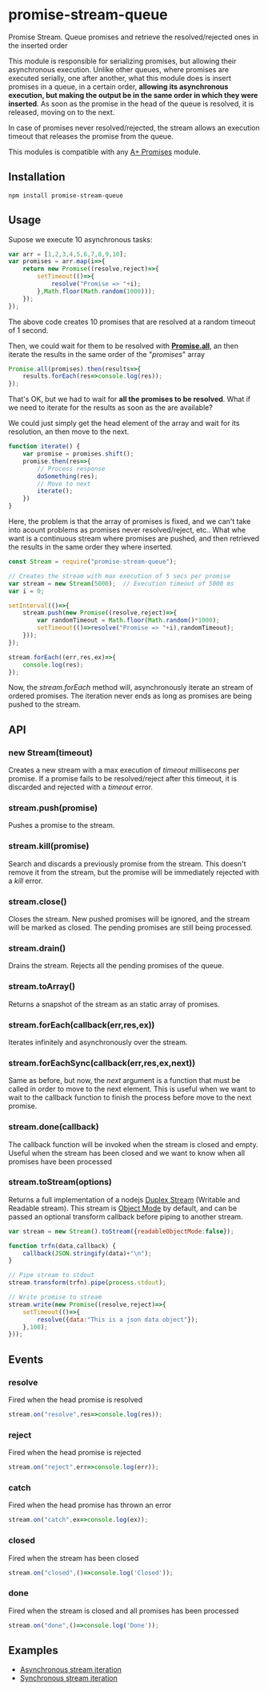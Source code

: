 # promise-stream-queue
Promise Stream. Queue promises and retrieve the resolved/rejected ones in the inserted order

This module is responsible for serializing promises, but allowing their asynchronous execution. Unlike other queues, where promises are executed
serially, one after another, what this module does is insert promises in a
queue, in a certain order, **allowing its asynchronous execution, but making the output be in the same order in which they were inserted**. As soon as the promise in the head of the queue is resolved, it is released, moving on to the next.

In case of promises never resolved/rejected, the stream allows an execution
timeout that releases the promise from the queue.

This modules is compatible with any [A+ Promises](https://www.promisejs.org/) module.

## Installation

    npm install promise-stream-queue

## Usage

Supose we execute 10 asynchronous tasks:

```javascript
var arr = [1,2,3,4,5,6,7,8,9,10];
var promises = arr.map(i=>{
	return new Promise((resolve,reject)=>{
		setTimeout(()=>{
			resolve("Promise => "+i);
		},Math.floor(Math.random(1000)));
	});
});
```

The above code creates 10 promises that are resolved at a random timeout of 1
second.

Then, we could wait for them to be resolved with [**Promise.all**](https://www.promisejs.org/api/), an then
iterate the results in the same order of the "*promises*" array

```javascript
Promise.all(promises).then(results=>{
	results.forEach(res=>console.log(res));
});
```
That's OK, but we had to wait for **all the promises to be resolved**. What
if we need to iterate for the results as soon as the are available?

We could just simply get the head element of the array and wait for its resolution, an then move to the next.

```javascript
function iterate() {
	var promise = promises.shift();
	promise.then(res=>{
		// Process response
		doSomething(res);
		// Move to next
		iterate();
	})
}
```

Here, the problem is that the array of promises is fixed, and we can't take into acount problems as promises never resolved/reject, etc.. What whe want is
a continuous stream where promises are pushed, and then retrieved the results
in the same order they where inserted.

```javascript
const Stream = require("promise-stream-queue");

// Creates the stream with max execution of 5 secs per promise
var stream = new Stream(5000);	// Execution timeout of 5000 ms
var i = 0;

setInterval(()=>{
	stream.push(new Promise((resolve,reject)=>{
		var randomTimeout = Math.floor(Math.random()*1000);
		setTimeout(()=>resolve("Promise => "+i),randomTimeout);
	}));
});

stream.forEach((err,res,ex)=>{
	console.log(res);
});
```

Now, the *stream.forEach* method will, asynchronously iterate an stream of
ordered promises. The iteration never ends as long as promises are being
pushed to the stream.

## API
### new Stream(timeout)
Creates a new stream with a max execution of *timeout* millisecons per promise.
If a promise fails to be resolved/reject after this timeout, it is discarded and rejected with a *timeout* error.

### stream.push(promise)
Pushes a promise to the stream.

### stream.kill(promise)
Search and discards a previously promise from the stream. This doesn't remove
it from the stream, but the promise will be immediately rejected with a *kill* error.

### stream.close()
Closes the stream. New pushed promises will be ignored, and
the stream will be marked as closed. The pending promises
are still being processed.

### stream.drain()
Drains the stream. Rejects all the pending promises of the
queue.

### stream.toArray()
Returns a snapshot of the stream as an static array of promises.

### stream.forEach(callback(err,res,ex))
Iterates infinitely and asynchronously over the stream.

### stream.forEachSync(callback(err,res,ex,next))
Same as before, but now, the *next* argument is a function that must be called in order to move to the next element. This is useful when we want to wait to the callback function to finish the process before move to the next promise.

### stream.done(callback)
The callback function will be invoked when the stream is closed and empty. Useful when the stream has been closed and we want to
know when all promises have been processed

### stream.toStream(options)
Returns a full implementation of a nodejs [Duplex Stream](https://nodejs.org/api/stream.html#stream_duplex_and_transform_streams) (Writable and Readable stream). This stream is [Object Mode](https://nodejs.org/api/stream.html#stream_object_mode) by default, and can be passed an optional transform callback before piping to another stream.
```javascript
var stream = new Stream().toStream({readableObjectMode:false});

function trfn(data,callback) {
	callback(JSON.stringify(data)+"\n");
}

// Pipe stream to stdout
stream.transform(trfn).pipe(process.stdout);

// Write promise to stream
stream.write(new Promise((resolve,reject)=>{
	setTimeout(()=>{
		resolve({data:"This is a json data object"});
	},100);
}));
```

## Events
### resolve
Fired when the head promise is resolved
```javascript
stream.on("resolve",res=>console.log(res));
```

### reject
Fired when the head promise is rejected
```javascript
stream.on("reject",err=>console.log(err));
```

### catch
Fired when the head promise has thrown an error
```javascript
stream.on("catch",ex=>console.log(ex));
```

### closed
Fired when the stream has been closed
```javascript
stream.on("closed",()=>console.log('Closed'));
```

### done
Fired when the stream is closed and all promises has been processed
```javascript
stream.on("done",()=>console.log('Done'));
```

## Examples
* [Asynchronous stream iteration](https://github.com/solzimer/promise-stream-queue/blob/master/examples/async.js)
* [Synchronous stream iteration](https://github.com/solzimer/promise-stream-queue/blob/master/examples/sync.js)
